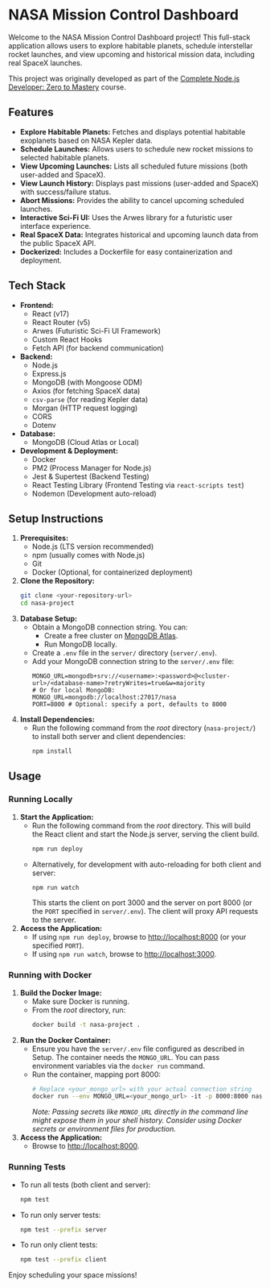 # NASA Mission Control Dashboard

Welcome to the NASA Mission Control Dashboard project! This full-stack application allows users to explore habitable planets, schedule interstellar rocket launches, and view upcoming and historical mission data, including real SpaceX launches.

This project was originally developed as part of the [Complete Node.js Developer: Zero to Mastery](https://academy.zerotomastery.io/a/aff_jqtq5631/external?affcode=441520_1jw4f2ay) course.

## Features

- **Explore Habitable Planets:** Fetches and displays potential habitable exoplanets based on NASA Kepler data.
- **Schedule Launches:** Allows users to schedule new rocket missions to selected habitable planets.
- **View Upcoming Launches:** Lists all scheduled future missions (both user-added and SpaceX).
- **View Launch History:** Displays past missions (user-added and SpaceX) with success/failure status.
- **Abort Missions:** Provides the ability to cancel upcoming scheduled launches.
- **Interactive Sci-Fi UI:** Uses the Arwes library for a futuristic user interface experience.
- **Real SpaceX Data:** Integrates historical and upcoming launch data from the public SpaceX API.
- **Dockerized:** Includes a Dockerfile for easy containerization and deployment.

## Tech Stack

- **Frontend:**
  - React (v17)
  - React Router (v5)
  - Arwes (Futuristic Sci-Fi UI Framework)
  - Custom React Hooks
  - Fetch API (for backend communication)
- **Backend:**
  - Node.js
  - Express.js
  - MongoDB (with Mongoose ODM)
  - Axios (for fetching SpaceX data)
  - `csv-parse` (for reading Kepler data)
  - Morgan (HTTP request logging)
  - CORS
  - Dotenv
- **Database:**
  - MongoDB (Cloud Atlas or Local)
- **Development & Deployment:**
  - Docker
  - PM2 (Process Manager for Node.js)
  - Jest & Supertest (Backend Testing)
  - React Testing Library (Frontend Testing via `react-scripts test`)
  - Nodemon (Development auto-reload)

## Setup Instructions

1.  **Prerequisites:**
    - Node.js (LTS version recommended)
    - npm (usually comes with Node.js)
    - Git
    - Docker (Optional, for containerized deployment)
2.  **Clone the Repository:**
    ```bash
    git clone <your-repository-url>
    cd nasa-project
    ```
3.  **Database Setup:**
    - Obtain a MongoDB connection string. You can:
      - Create a free cluster on [MongoDB Atlas](https://www.mongodb.com/atlas/database).
      - Run MongoDB locally.
    - Create a `.env` file in the `server/` directory (`server/.env`).
    - Add your MongoDB connection string to the `server/.env` file:
      ```env
      MONGO_URL=mongodb+srv://<username>:<password>@<cluster-url>/<database-name>?retryWrites=true&w=majority
      # Or for local MongoDB: MONGO_URL=mongodb://localhost:27017/nasa
      PORT=8000 # Optional: specify a port, defaults to 8000
      ```
4.  **Install Dependencies:**
    - Run the following command from the _root_ directory (`nasa-project/`) to install both server and client dependencies:
      ```bash
      npm install
      ```

## Usage

### Running Locally

1.  **Start the Application:**
    - Run the following command from the _root_ directory. This will build the React client and start the Node.js server, serving the client build.
      ```bash
      npm run deploy
      ```
    - Alternatively, for development with auto-reloading for both client and server:
      ```bash
      npm run watch
      ```
      This starts the client on port 3000 and the server on port 8000 (or the `PORT` specified in `server/.env`). The client will proxy API requests to the server.
2.  **Access the Application:**
    - If using `npm run deploy`, browse to [http://localhost:8000](http://localhost:8000) (or your specified `PORT`).
    - If using `npm run watch`, browse to [http://localhost:3000](http://localhost:3000).

### Running with Docker

1.  **Build the Docker Image:**
    - Make sure Docker is running.
    - From the _root_ directory, run:
      ```bash
      docker build -t nasa-project .
      ```
2.  **Run the Docker Container:**
    - Ensure you have the `server/.env` file configured as described in Setup. The container needs the `MONGO_URL`. You can pass environment variables via the `docker run` command.
    - Run the container, mapping port 8000:
      ```bash
      # Replace <your_mongo_url> with your actual connection string
      docker run --env MONGO_URL=<your_mongo_url> -it -p 8000:8000 nasa-project
      ```
      _Note: Passing secrets like `MONGO_URL` directly in the command line might expose them in your shell history. Consider using Docker secrets or environment files for production._
3.  **Access the Application:**
    - Browse to [http://localhost:8000](http://localhost:8000).

### Running Tests

- To run all tests (both client and server):
  ```bash
  npm test
  ```
- To run only server tests:
  ```bash
  npm test --prefix server
  ```
- To run only client tests:
  ```bash
  npm test --prefix client
  ```

Enjoy scheduling your space missions!
